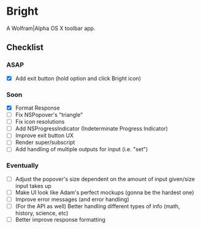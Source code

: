 # Bright
A Wolfram|Alpha OS X toolbar app.

## Checklist

### ASAP
- [x] Add exit button (hold option and click Bright icon)

### Soon
- [x] Format Response
- [ ] Fix NSPopover's "triangle"
- [ ] Fix icon resolutions
- [ ] Add NSProgressIndicator (Indeterminate Progress Indicator)
- [ ] Improve exit button UX
- [ ] Render super/subscript
- [ ] Add handling of multiple outputs for input (i.e. "set")

### Eventually
- [ ] Adjust the popover's size dependent on the amount of input given/size input takes up
- [ ] Make UI look like Adam's perfect mockups (gonna be the hardest one)
- [ ] Improve error messages (and error handling)
- [ ] (For the API as well) Better handling different types of info (math, history, science, etc)
- [ ] Better improve response formatting
